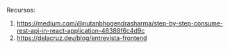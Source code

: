Recursos:

1. https://medium.com/@nutanbhogendrasharma/step-by-step-consume-rest-api-in-react-application-48388f6c4d9c
2. https://delacruz.dev/blog/entrevista-frontend
